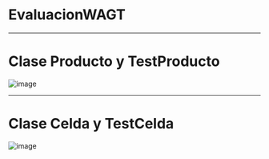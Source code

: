 # EvaluacionWAGT
--------------
# Clase Producto y TestProducto
![image](https://github.com/WilsonG08/EvaluacionWAGT/assets/117754219/60fb6fb1-b8b8-4189-b235-1eec27d8f04e)

---------

# Clase Celda y TestCelda
![image](https://github.com/WilsonG08/EvaluacionWAGT/assets/117754219/8eb3459d-99b4-47b6-92d3-c0da593649d0)


